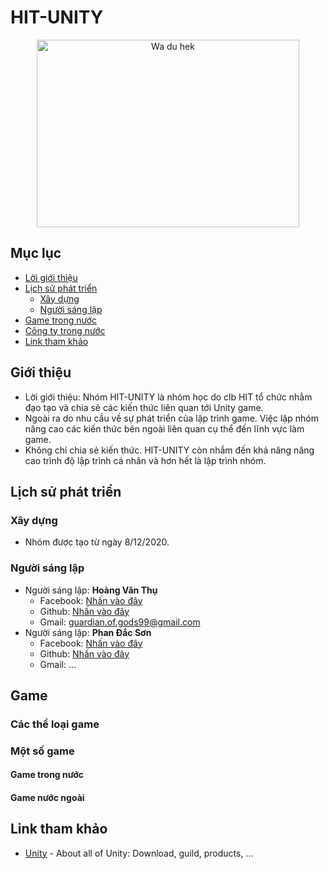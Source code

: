 # HIT-UNITY


<div align="center">
	<img src="https://user-images.githubusercontent.com/52252046/104693596-853db480-573c-11eb-9e15-bf031cfdba40.png" height="300" width="420" alt="Wa du hek">
</div>

## Mục lục
- [Lời giới thiệu](#Giới-thiệu)
- [Lịch sử phát triển](#Lịch-sử-phát-triển)
    - [Xây dựng](#Xây-dựng)
    - [Người sáng lập](#Người-sáng-lập)
- [Game trong nước](#Môi-trường)
- [Công ty trong nước](#Môi-trường)
- [Link tham khảo](#Link-tham-khảo)


## Giới thiệu
- Lời giới thiệu: Nhóm HIT-UNITY là nhóm học do clb HIT tổ chức nhằm đạo tạo và chia sẻ các kiến thức liên quan tới Unity game.
- Ngoài ra do nhu cầu về sự phát triển của lập trình game. Việc lập nhóm nâng cao các kiến thức bên ngoài liên quan cụ thể đến lĩnh vực làm game.
- Không chỉ chia sẻ kiến thức. HIT-UNITY còn nhắm đến khả năng nâng cao trình độ lập trình cá nhân và hơn hết là lập trình nhóm.
## Lịch sử phát triển
### Xây dựng
- Nhóm được tạo từ ngày 8/12/2020.
### Người sáng lập
- Người sáng lập: **Hoàng Văn Thụ**
	- Facebook: [Nhấn vào đây](https://www.facebook.com/sThunderSwords/)
	- Github: [Nhấn vào đây](https://github.com/ThunderSword99)
	- Gmail: guardian.of.gods99@gmail.com
- Người sáng lập: **Phan Đắc Sơn**
	- Facebook: [Nhấn vào đây](https://www.facebook.com/S2Windirect)
	- Github: [Nhấn vào đây](https://github.com/S2Wind)
	- Gmail: ...
## Game
### Các thể loại game
### Một số game
#### Game trong nước
#### Game nước ngoài

## Link tham khảo
- [Unity](https://unity.com/) - About all of Unity: Download, guild, products, ...
